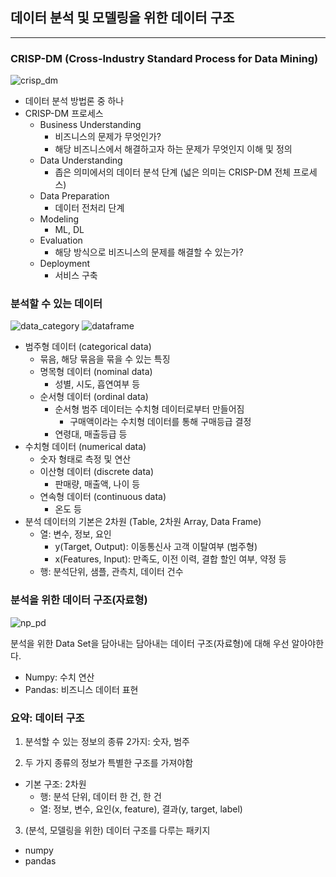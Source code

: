 ## 데이터 분석 및 모델링을 위한 데이터 구조

---

### CRISP-DM (Cross-Industry Standard Process for Data Mining)

![crisp_dm](https://github.com/zacinthepark/TIL/assets/86648892/daf75e08-6c5f-421c-ae20-b8f4453df212)

- 데이터 분석 방법론 중 하나
- CRISP-DM 프로세스
    - Business Understanding
        - 비즈니스의 문제가 무엇인가?
        - 해당 비즈니스에서 해결하고자 하는 문제가 무엇인지 이해 및 정의
    - Data Understanding
        - 좁은 의미에서의 데이터 분석 단계 (넓은 의미는 CRISP-DM 전체 프로세스)
    - Data Preparation
        - 데이터 전처리 단계
    - Modeling
        - ML, DL
    - Evaluation
        - 해당 방식으로 비즈니스의 문제를 해결할 수 있는가?
    - Deployment
        - 서비스 구축

### 분석할 수 있는 데이터

![data_category](https://github.com/zacinthepark/TIL/assets/86648892/ec56f71d-0732-4214-bb49-ffbbd1b918ca)
![dataframe](https://github.com/zacinthepark/TIL/assets/86648892/7061fd1e-ded3-445e-972f-fb6d98a9de1c)

- 범주형 데이터 (categorical data)
    - 묶음, 해당 묶음을 묶을 수 있는 특징
    - 명목형 데이터 (nominal data)
        - 성별, 시도, 흡연여부 등
    - 순서형 데이터 (ordinal data)
        - 순서형 범주 데이터는 수치형 데이터로부터 만들어짐
            - 구매액이라는 수치형 데이터를 통해 구매등급 결정
        - 연령대, 매출등급 등
- 수치형 데이터 (numerical data)
    - 숫자 형태로 측정 및 연산
    - 이산형 데이터 (discrete data)
        - 판매량, 매출액, 나이 등
    - 연속형 데이터 (continuous data)
        - 온도 등
- 분석 데이터의 기본은 2차원 (Table, 2차원 Array, Data Frame)
    - 열: 변수, 정보, 요인
        - y(Target, Output): 이동통신사 고객 이탈여부 (범주형)
        - x(Features, Input): 만족도, 이전 이력, 결합 할인 여부, 약정 등
    - 행: 분석단위, 샘플, 관측치, 데이터 건수

### 분석을 위한 데이터 구조(자료형)

![np_pd](https://github.com/zacinthepark/TIL/assets/86648892/66066100-9809-440c-84ef-09adc68f73f0)

분석을 위한 Data Set을 담아내는 담아내는 데이터 구조(자료형)에 대해 우선 알아야한다.

- Numpy: 수치 연산
- Pandas: 비즈니스 데이터 표현

### 요약: 데이터 구조

1. 분석할 수 있는 정보의 종류 2가지: 숫자, 범주

2. 두 가지 종류의 정보가 특별한 구조를 가져야함

- 기본 구조: 2차원
    - 행: 분석 단위, 데이터 한 건, 한 건
    - 열: 정보, 변수, 요인(x, feature), 결과(y, target, label)

3. (분석, 모델링을 위한) 데이터 구조를 다루는 패키지

- numpy
- pandas
